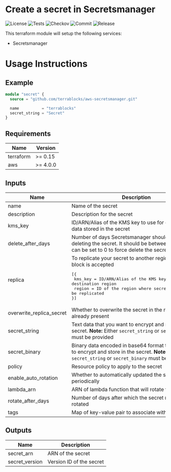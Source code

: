# Create a secret in Secretsmanager

![License](https://img.shields.io/github/license/terrablocks/aws-secretsmanager?style=for-the-badge) ![Tests](https://img.shields.io/github/workflow/status/terrablocks/aws-secretsmanager/tests/main?label=Test&style=for-the-badge) ![Checkov](https://img.shields.io/github/workflow/status/terrablocks/aws-secretsmanager/checkov/main?label=Checkov&style=for-the-badge) ![Commit](https://img.shields.io/github/last-commit/terrablocks/aws-secretsmanager?style=for-the-badge) ![Release](https://img.shields.io/github/v/release/terrablocks/aws-secretsmanager?style=for-the-badge)

This terraform module will setup the following services:
- Secretsmanager

# Usage Instructions
## Example
```terraform
module "secret" {
  source = "github.com/terrablocks/aws-secretsmanager.git"

  name          = "terrablocks"
  secret_string = "Secret"
}
```

## Requirements

| Name | Version |
|------|---------|
| terraform | >= 0.15 |
| aws | >= 4.0.0 |

## Inputs

| Name | Description | Type | Default | Required |
|------|-------------|------|---------|:--------:|
| name | Name of the secret | `string` | n/a | yes |
| description | Description for the secret | `string` | `"Created by terrablocks"` | no |
| kms_key | ID/ARN/Alias of the KMS key to use for encrypting the data stored in the secret | `string` | `"alias/aws/secretsmanager"` | no |
| delete_after_days | Number of days Secretsmanager should wait before deleting the secret. It should be between 7 to 30 but can be set to 0 to force delete the secret | `number` | `0` | no |
| replica | To replicate your secret to another region. Note: Only block is accepted<pre>[{<br>  kms_key = ID/ARN/Alias of the KMS key to use in the destination region<br>  region  = ID of the region where secret needs to be replicated<br>}]</pre> | <pre>list(object({<br>    kms_key = string<br>    region  = string<br>  }))</pre> | `[]` | no |
| overwrite_replica_secret | Whether to overwrite the secret in the replica region if already present | `bool` | `true` | no |
| secret_string | Text data that you want to encrypt and store in the secret. **Note:** Either `secret_string` or `secret_binary` must be provided | `string` | `null` | no |
| secret_binary | Binary data encoded in base64 format that you want to encrypt and store in the secret. **Note:** Either `secret_string` or `secret_binary` must be provided | `string` | `null` | no |
| policy | Resource policy to apply to the secret | `string` | `"{}"` | no |
| enable_auto_rotation | Whether to automatically updated the secret periodically | `bool` | `false` | no |
| lambda_arn | ARN of lambda function that will rotate the secret | `string` | `null` | no |
| rotate_after_days | Number of days after which the secret must be rotated | `number` | `60` | no |
| tags | Map of key-value pair to associate with the resource | `map(string)` | `{}` | no |

## Outputs

| Name | Description |
|------|-------------|
| secret_arn | ARN of the secret |
| secret_version | Version ID of the secret |
